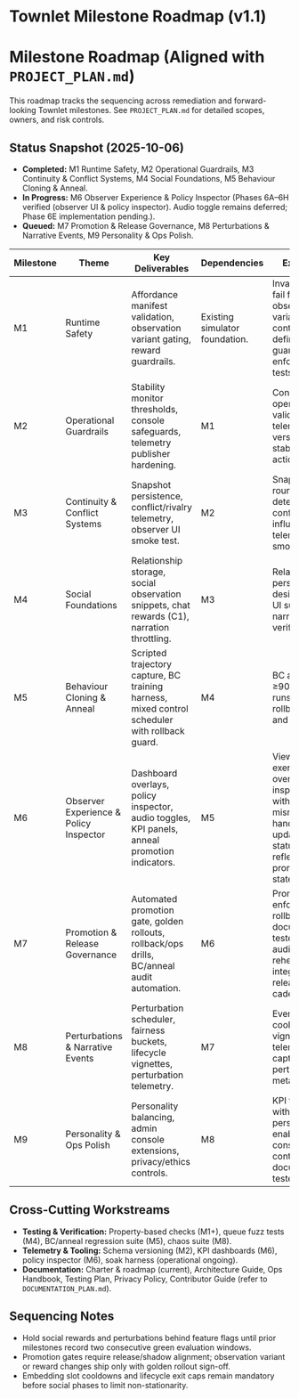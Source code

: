 # Townlet Milestone Roadmap (v1.1)

# Milestone Roadmap (Aligned with `PROJECT_PLAN.md`)

This roadmap tracks the sequencing across remediation and forward-looking Townlet milestones. See `PROJECT_PLAN.md` for detailed scopes, owners, and risk controls.

## Status Snapshot (2025-10-06)

- **Completed:** M1 Runtime Safety, M2 Operational Guardrails, M3 Continuity & Conflict Systems, M4 Social Foundations, M5 Behaviour Cloning & Anneal.
- **In Progress:** M6 Observer Experience & Policy Inspector (Phases 6A–6H verified (observer UI & policy inspector). Audio toggle remains deferred; Phase 6E implementation pending.).
- **Queued:** M7 Promotion & Release Governance, M8 Perturbations & Narrative Events, M9 Personality & Ops Polish.

| Milestone | Theme | Key Deliverables | Dependencies | Exit Criteria |
| --- | --- | --- | --- | --- |
| M1 | Runtime Safety | Affordance manifest validation, observation variant gating, reward guardrails. | Existing simulator foundation. | Invalid manifests fail fast; observation variants contractually defined; reward guardrails enforced with tests. |
| M2 | Operational Guardrails | Stability monitor thresholds, console safeguards, telemetry publisher hardening. | M1 | Console operations validated, telemetry stream versioned, stability alerts actionable. |
| M3 | Continuity & Conflict Systems | Snapshot persistence, conflict/rivalry telemetry, observer UI smoke test. | M2 | Snapshots round-trip deterministically; conflict events influence telemetry; UI smoke passes. |
| M4 | Social Foundations | Relationship storage, social observation snippets, chat rewards (C1), narration throttling. | M3 | Relationships persisted per design; observer UI surfaces ties; narration guard verified. |
| M5 | Behaviour Cloning & Anneal | Scripted trajectory capture, BC training harness, mixed control scheduler with rollback guard. | M4 | BC accuracy ≥90%; anneal runs with rollback guard and tests. |
| M6 | Observer Experience & Policy Inspector | Dashboard overlays, policy inspector, audio toggles, KPI panels, anneal promotion indicators. | M5 | Viewer exercises overlays and inspector without schema mismatches; ops handbook updated; anneal status panel reflects promotion gate state. |
| M7 | Promotion & Release Governance | Automated promotion gate, golden rollouts, rollback/ops drills, BC/anneal audit automation. | M6 | Promotion gate enforces KPIs, rollback drills documented and tested; dataset audits & anneal rehearsals integrated into release cadence. |ok, le
| M8 | Perturbations & Narrative Events | Perturbation scheduler, fairness buckets, lifecycle vignettes, perturbation telemetry. | M7 | Events fire with cooldowns, vignettes render, telemetry captures perturbation metadata. |
| M9 | Personality & Ops Polish | Personality balancing, admin console extensions, privacy/ethics controls. | M8 | KPI targets met with personalities enabled; console/ethics controls documented and tested. |

## Cross-Cutting Workstreams

- **Testing & Verification:** Property-based checks (M1+), queue fuzz tests (M4), BC/anneal regression suite (M5), chaos suite (M8).
- **Telemetry & Tooling:** Schema versioning (M2), KPI dashboards (M6), policy inspector (M6), soak harness (operational ongoing).
- **Documentation:** Charter & roadmap (current), Architecture Guide, Ops Handbook, Testing Plan, Privacy Policy, Contributor Guide (refer to `DOCUMENTATION_PLAN.md`).

## Sequencing Notes

- Hold social rewards and perturbations behind feature flags until prior milestones record two consecutive green evaluation windows.
- Promotion gates require release/shadow alignment; observation variant or reward changes ship only with golden rollout sign-off.
- Embedding slot cooldowns and lifecycle exit caps remain mandatory before social phases to limit non-stationarity.
